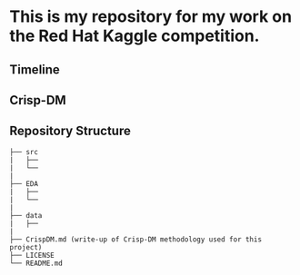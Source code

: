 # This is my repository for my work on the Red Hat Kaggle competition.


## Timeline

## Crisp-DM

## Repository Structure

```
├── src
|   ├──
|   └──
|
├── EDA
|   ├──
|   └──
|
├── data
|   ├──
|
├── CrispDM.md (write-up of Crisp-DM methodology used for this project)
├── LICENSE
└── README.md
```
